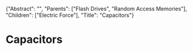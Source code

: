 {"Abstract": "", "Parents": ["Flash Drives", "Random Access Memories"], "Children": ["Electric Force"], "Title": "Capacitors"}

# Capacitors
